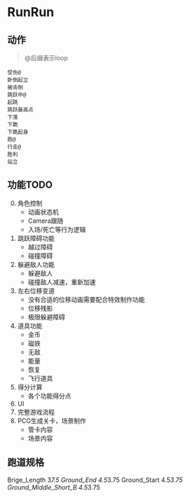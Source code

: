 # RunRun


## 动作

>@后缀表示loop

    受伤@
    卧倒起立
    被击倒
    跳跃中@
    起跳
    跳跃最高点
    下落
    下跪
    下跪起身
    跑@
    行走@
    胜利
    站立


## 功能TODO


0. 角色控制
    * 动画状态机
    * Camera跟随
    * 入场/死亡等行为逻辑
1. 跳跃障碍功能
    * 越过障碍
    * 碰撞障碍
2. 躲避敌人功能
    * 躲避敌人
    * 碰撞敌人减速，重新加速
3. 左右位移变道
    * 没有合适的位移动画需要配合特效制作功能
    * 位移残影
    * 极限躲避障碍
4. 道具功能
    * 金币
    * 磁铁
    * 无敌
    * 能量
    * 恢复
    * 飞行道具
5. 得分计算
    * 各个功能得分点
6. UI
7. 完整游戏流程
8. PCG生成关卡，场景制作
    * 管卡内容
    * 场景内容



## 跑道规格

Brige_Length 3*7.5
Ground_End   4.5*3.75
Ground_Start 4.5*3.75
Ground_Middle_Short_B 4.5*3.75





